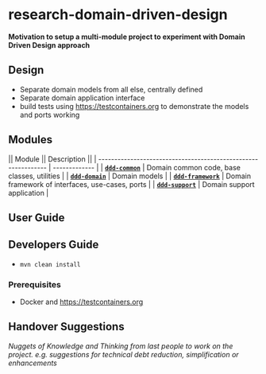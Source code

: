 # research-domain-driven-design

**Motivation to setup a multi-module project to experiment with Domain Driven Design approach**


## Design

* Separate domain models from all else, centrally defined
* Separate domain application interface
* build tests using https://testcontainers.org to demonstrate the models and ports working 


## Modules

|| Module                                                        || Description  ||
| -------------------------------------------------------------- | ------------- | 
| [**`ddd-common`**](./bud-domain-framework/README.md)    |  Domain common code, base classes, utilities |
| [**`ddd-domain`**](./bud-domain-blueprint/README.md)    |  Domain models |
| [**`ddd-framework`**](./bud-domain-library/README.md) |  Domain framework of interfaces, use-cases, ports |
| [**`ddd-support`**](./bud-domain-manager/README.md)   |  Domain support application |


## User Guide


## Developers Guide

* `mvn clean install`


### Prerequisites

* Docker and https://testcontainers.org

## Handover Suggestions

_Nuggets of Knowledge and Thinking from last people to work on the project._
_e.g. suggestions for technical debt reduction, simplification or enhancements_

